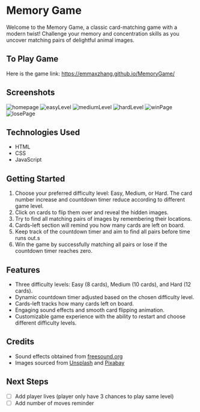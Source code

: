# Memory Game

Welcome to the Memory Game, a classic card-matching game with a modern twist! Challenge your memory and concentration skills as you uncover matching pairs of delightful animal images.

## To Play Game

Here is the game link: https://emmaxzhang.github.io/MemoryGame/

## Screenshots

![homepage](./gameScreenshots/homepage.png)
![easyLevel](./gameScreenshots/easy_level.png)
![mediumLevel](./gameScreenshots/medium_level.png)
![hardLevel](./gameScreenshots/hard_level.png)
![winPage](./gameScreenshots/win_page.png)
![losePage](./gameScreenshots/lose_page.png)

## Technologies Used

- HTML
- CSS
- JavaScript

## Getting Started

1. Choose your preferred difficulty level: Easy, Medium, or Hard. The card number increase and countdown timer reduce according to different game level.
2. Click on cards to flip them over and reveal the hidden images.
3. Try to find all matching pairs of images by remembering their locations.
4. Cards-left section will remind you how many cards are left on board.
5. Keep track of the countdown timer and aim to find all pairs before time runs out.s
6. Win the game by successfully matching all pairs or lose if the countdown timer reaches zero.

## Features

- Three difficulty levels: Easy (8 cards), Medium (10 cards), and Hard (12 cards).
- Dynamic countdown timer adjusted based on the chosen difficulty level.
- Cards-left tracks how many cards left on board.
- Engaging sound effects and smooth card flipping animation.
- Customizable game experience with the ability to restart and choose different difficulty levels.

## Credits

- Sound effects obtained from [freesound.org](https://freesound.org/)
- Images sourced from [Unsplash](https://unsplash.com/) and [Pixabay](https://pixabay.com/)

## Next Steps

- [ ] Add player lives (player only have 3 chances to play same level)
- [ ] Add number of moves reminder
